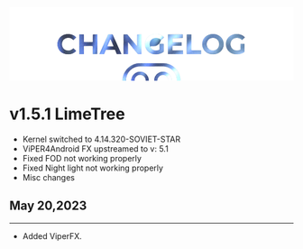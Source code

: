  <img src="https://raw.githubusercontent.com/DroidX-UI-Devices/Official_Devices/13/banners/changelogs.png" />

# v1.5.1 LimeTree

- Kernel switched to 4.14.320-SOVIET-STAR
- ViPER4Android FX upstreamed to v: 5.1
- Fixed FOD not working properly
- Fixed Night light not working properly
- Misc changes


## May 20,2023
------------------
- Added ViperFX.

